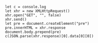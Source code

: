         let c = console.log
        let xhr = new XMLHttpRequest()
        xhr.open("GET", "", false)
        xhr.send()
        let pre = document.createElement("pre")
        pre.innerHTML = xhr.response
        document.body.prepend(pre)
        c(JSON.parse(xhr.response)[0].data[0][0])
